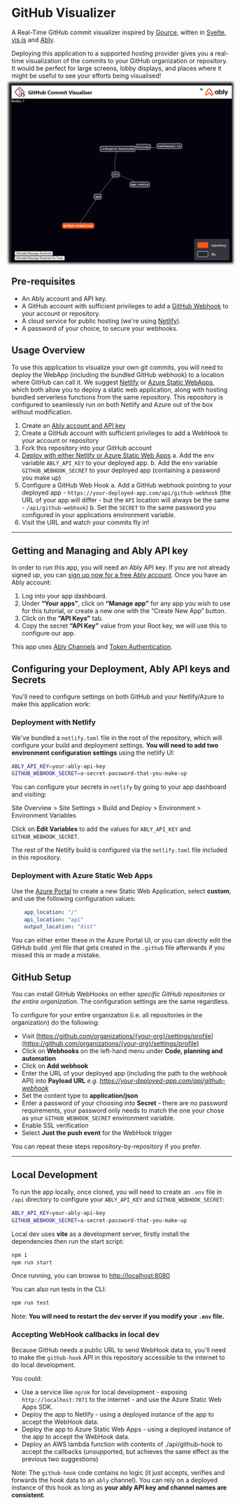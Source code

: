 # GitHub Visualizer

A Real-Time GitHub commit visualizer inspired by [Gource](https://gource.io/), witten in [Svelte](https://svelte.dev/), [vis.js](https://visjs.org/) and [Ably](https://ably.com/).

Deploying this application to a supported hosting provider gives you a real-time visualization of the commits to your GitHub organization or repository. It would be perfect for large screens, lobby displays, and places where it might be useful to see your efforts being visualised!

<img src="docs/ui.png" alt="ui preview" style="box-shadow: -2px -2px 5px 5px;" />

## Pre-requisites

- An Ably account and API key.
- A GitHub account with sufficient privileges to add a [GitHub Webhook](https://docs.github.com/en/developers/webhooks-and-events/webhooks/creating-webhooks) to your account or repository.
- A cloud service for public hosting (we're using [Netlify](https://www.netlify.com/)).
- A password of your choice, to secure your webhooks.

## Usage Overview

To use this application to visualize your own git commits, you will need to deploy the WebApp (including the bundled GitHub webhook) to a location where GitHub can call it. We suggest [Netlify](https://www.netlify.com/) or [Azure Static WebApps](https://azure.microsoft.com/en-us/services/app-service/static/), which both allow you to deploy a static web application, along with hosting bundled serverless functions from the same repository. This repository is configured to seamlessly run on both Netlify and Azure out of the box without modification.

1. Create an [Ably account and API key](#ablyaccount)
2. Create a GitHub account with sufficient privileges to add a WebHook to your account or repository
3. Fork this repository into your GitHub account
4. [Deploy with either Netlify or Azure Static Web Apps](#deploy)
  a. Add the env variable `ABLY_API_KEY` to your deployed app.
  b. Add the env variable `GITHUB_WEBHOOK_SECRET` to your deployed app (containing a password you make up)
5. Configure a GitHub Web Hook
  a. Add a GitHub webhook pointing to your deployed app - `https://your-deployed-app.com/api/github-webhook` (the URL of your app will differ - but the `API` location will always be the same - `/api/github-webhook`)
  b. Set the `SECRET` to the same password you configured in your applications environment variable.
6. Visit the URL and watch your commits fly in!

---

## Getting and Managing and Ably API key

<a name="ablyaccount"></a>

In order to run this app, you will need an Ably API key. If you are not already signed up, you can [sign up now for a free Ably account](https://www.ably.io/signup). Once you have an Ably account:

1. Log into your app dashboard.
2. Under **“Your apps”**, click on **“Manage app”** for any app you wish to use for this tutorial, or create a new one with the “Create New App” button.
3. Click on the **“API Keys”** tab.
4. Copy the secret **“API Key”** value from your Root key, we will use this to configure our app.

This app uses [Ably Channels](https://www.ably.io/channels) and [Token Authentication](https://www.ably.io/documentation/rest/authentication/#token-authentication).

## Configuring your Deployment, Ably API keys and Secrets

<a name="deploy"></a>

You'll need to configure settings on both GitHub and your Netlify/Azure to make this application work:

### Deployment with Netlify

We've bundled a `netlify.toml` file in the root of the repository, which will configure your build and deployment settings.
**You will need to add two environment configuration settings** using the netlify UI:

```bash
ABLY_API_KEY=your-ably-api-key
GITHUB_WEBHOOK_SECRET=a-secret-password-that-you-make-up
```

You can configure your secrets in `netlify` by going to your app dashboard and visiting:

Site Overview > Site Settings > Build and Deploy > Environment > Environment Variables

Click on **Edit Variables** to add the values for `ABLY_API_KEY` and `GITHUB_WEBHOOK_SECRET`.

The rest of the Netlify build is configured via the `netlify.toml` file included in this repository.

### Deployment with Azure Static Web Apps

Use the [Azure Portal](https://portal.azure.com/#home) to create a new Static Web Application, select **custom**, and use the following configuration values:

```yml
    app_location: "/"
    api_location: "api"
    output_location: "dist"
```

You can either enter these in the Azure Portal UI, or you can directly edit the GitHub build .yml file that gets created in the `.github` file afterwards if you missed this or made a mistake.

## GitHub Setup

You can install GitHub WebHooks on either *specific GitHub repositories* or *the entire organization*.
The configuration settings are the same regardless.

To configure for your entire organization (i.e. all repositories in the organization) do the following:

- Visit [https://github.com/organizations/{your-org}/settings/profile](https://github.com/organizations/{your-org}/settings/profile)
- Click on **Webhooks** on the left-hand menu under **Code, planning and automation**
- Click on **Add webhook**
- Enter the URL of your deployed app (including the path to the webhook API) into **Payload URL** *e.g. https://your-deployed-app.com/api/github-webhook*
- Set the content type to **application/json**
- Enter a password of your choosing into **Secret** - there are no password requirements, your password only needs to match the one your chose as your `GITHUB_WEBHOOK_SECRET` environment variable.
- Enable SSL verification
- Select **Just the push event** for the WebHook trigger

You can repeat these steps repository-by-repository if you prefer.

---

## Local Development

To run the app locally, once cloned, you will need to create an `.env` file in `/api` directory to configure your `ABLY_API_KEY` and `GITHUB_WEBHOOK_SECRET`:

```bash
ABLY_API_KEY=your-ably-api-key
GITHUB_WEBHOOK_SECRET=a-secret-password-that-you-make-up
```

Local dev uses **vite** as a development server, firstly install the dependencies then run the start script:

```bash
npm i
npm run start
```

Once running, you can browse to [http://localhost:8080](http://localhost:8080)

You can also run tests in the CLI:

```bash
npm run test
```

Note: **You will need to restart the dev server if you modify your `.env` file.**

### Accepting WebHook callbacks in local dev

Because GitHub needs a public URL to send WebHook data to, you'll need to make the `github-hook` API in this repository accessible to the internet to do local development.

You could:

- Use a service like `ngrok` for local development - exposing `http://localhost:7071` to the internet - and use the Azure Static Web Apps SDK.
- Deploy the app to Netlify - using a deployed instance of the app to accept the WebHook data.
- Deploy the app to Azure Static Web Apps - using a deployed instance of the app to accept the WebHook data.
- Deploy an AWS lambda function with contents of ./api/github-hook to accept the callbacks (unsupported, but achieves the same effect as the previous two suggestions)

Note: The `github-hook` code contains no logic (it just accepts, verifies and forwards the hook data to an `ably` channel). You can rely on a deployed instance of this hook as long as **your ably API key and channel names are consistent**.
